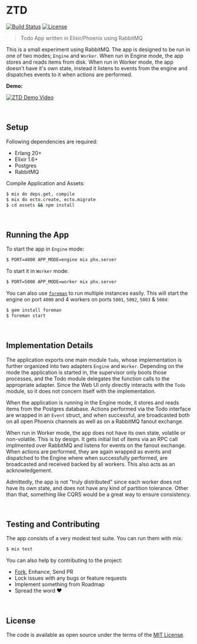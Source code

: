 ZTD
===

[![Build Status][shield-travis]][travis-ci]
[![License][shield-license]][github]

> Todo App written in Elixir/Phoenix using RabbitMQ

This is a small experiment using RabbitMQ. The app is designed to be run in
one of two modes; `Engine` and `Worker`. When run in Engine mode, the app
stores and reads items from disk. When run in Worker mode, the app doesn't
have it's own state, instead it listens to events from the engine and
dispatches events to it when actions are performed.

**Demo:**

[![ZTD Demo Video][demo-thumb]][demo-video]

<br>




## Setup

Following dependencies are required:

 - Erlang 20+
 - Elixir 1.6+
 - Postgres
 - RabbitMQ

Compile Application and Assets:

```bash
$ mix do deps.get, compile
$ mix do ecto.create, ecto.migrate
$ cd assets && npm install
```

<br>




## Running the App

To start the app in `Engine` mode:

```bash
$ PORT=4000 APP_MODE=engine mix phx.server
```

To start it in `Worker` mode:

```bash
$ PORT=5000 APP_MODE=worker mix phx.server
```

You can also use [`foreman`][foreman] to run multiple instances easily.
This will start the engine on port `4000` and 4 workers on ports `5001`,
`5002`, `5003` & `5004`:

```bash
$ gem install foreman
$ foreman start
```

<br>




## Implementation Details

The application exports one main module `Todo`, whose implementation is
further organized into two adapters `Engine` and `Worker`. Depending on
the mode the application is started in, the supervisor only boots those
processes, and the Todo module delegates the function calls to the
appropriate adapter. Since the Web UI only directly interacts with the
`Todo` module, so it does not concern itself with the implementation.

When the application is running in the Engine mode, it stores and reads
items from the Postgres database. Actions performed via the Todo
interface are wrapped in an `Event` struct, and when successful, are
broadcasted both on all open Phoenix channels as well as on a RabbitMQ
fanout exchange.

When run in Worker mode, the app does not have its own state, volatile
or non-volatile. This is by design. It gets initial list of items via
an RPC call implmented over RabbitMQ and listens for events on the
fanout exchange. When actions are performed, they are again wrapped as
events and dispatched to the Engine where when successfully performed,
are broadcasted and received backed by all workers. This also acts as
an acknowledgement.

Admittedly, the app is not "truly distributed" since each worker does
not have its own state, and does not have any kind of partition
tolerance. Other than that, something like CQRS would be a great way
to ensure consistency.

<br>




## Testing and Contributing

The app consists of a very modest test suite. You can run them with mix:

```bash
$ mix test
```

You can also help by contributing to the project:

 - [Fork][github-fork], Enhance, Send PR
 - Lock issues with any bugs or feature requests
 - Implement something from Roadmap
 - Spread the word :heart:

<br>




## License

The code is available as open source under the terms of the [MIT License][license].

<br>




  [shield-license]:   https://img.shields.io/github/license/sheharyarn/ztd.svg
  [shield-travis]:    https://img.shields.io/travis/sheharyarn/ztd/master.svg
  [travis-ci]:        https://travis-ci.org/sheharyarn/ztd

  [license]:          https://opensource.org/licenses/MIT
  [foreman]:          https://github.com/ddollar/foreman
  [github]:           https://github.com/sheharyarn/ztd/
  [github-fork]:      https://github.com/sheharyarn/ztd/fork

  [demo-thumb]:       https://i.imgur.com/wfYayRul.png
  [demo-video]:       https://to.shyr.io/2tebNiP
